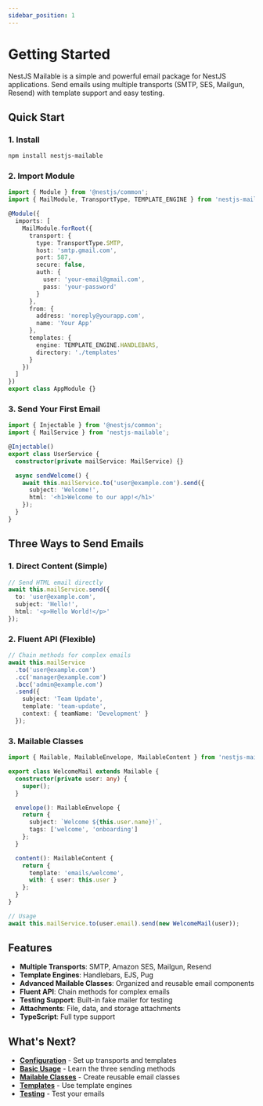 ```yaml
---
sidebar_position: 1
---
```


# Getting Started

NestJS Mailable is a simple and powerful email package for NestJS applications. Send emails using multiple transports (SMTP, SES, Mailgun, Resend) with template support and easy testing.

## Quick Start

### 1. Install

```bash
npm install nestjs-mailable
```

### 2. Import Module

```typescript
import { Module } from '@nestjs/common';
import { MailModule, TransportType, TEMPLATE_ENGINE } from 'nestjs-mailable';

@Module({
  imports: [
    MailModule.forRoot({
      transport: {
        type: TransportType.SMTP,
        host: 'smtp.gmail.com',
        port: 587,
        secure: false,
        auth: {
          user: 'your-email@gmail.com',
          pass: 'your-password'
        }
      },
      from: {
        address: 'noreply@yourapp.com',
        name: 'Your App'
      },
      templates: {
        engine: TEMPLATE_ENGINE.HANDLEBARS,
        directory: './templates'
      }
    })
  ]
})
export class AppModule {}
```

### 3. Send Your First Email

```typescript
import { Injectable } from '@nestjs/common';
import { MailService } from 'nestjs-mailable';

@Injectable()
export class UserService {
  constructor(private mailService: MailService) {}

  async sendWelcome() {
    await this.mailService.to('user@example.com').send({
      subject: 'Welcome!',
      html: '<h1>Welcome to our app!</h1>'
    });
  }
}
```

## Three Ways to Send Emails

### 1. Direct Content (Simple)

```typescript
// Send HTML email directly
await this.mailService.send({
  to: 'user@example.com',
  subject: 'Hello!',
  html: '<p>Hello World!</p>'
});
```

### 2. Fluent API (Flexible)

```typescript
// Chain methods for complex emails
await this.mailService
  .to('user@example.com')
  .cc('manager@example.com')
  .bcc('admin@example.com')
  .send({
    subject: 'Team Update',
    template: 'team-update',
    context: { teamName: 'Development' }
  });
```

### 3. Mailable Classes
```typescript
import { Mailable, MailableEnvelope, MailableContent } from 'nestjs-mailable';

export class WelcomeMail extends Mailable {
  constructor(private user: any) {
    super();
  }

  envelope(): MailableEnvelope {
    return {
      subject: `Welcome ${this.user.name}!`,
      tags: ['welcome', 'onboarding']
    };
  }

  content(): MailableContent {
    return {
      template: 'emails/welcome',
      with: { user: this.user }
    };
  }
}

// Usage
await this.mailService.to(user.email).send(new WelcomeMail(user));
```

## Features

- **Multiple Transports**: SMTP, Amazon SES, Mailgun, Resend
- **Template Engines**: Handlebars, EJS, Pug
- **Advanced Mailable Classes**: Organized and reusable email components
- **Fluent API**: Chain methods for complex emails
- **Testing Support**: Built-in fake mailer for testing
- **Attachments**: File, data, and storage attachments
- **TypeScript**: Full type support

## What's Next?

- **[Configuration](./configuration)** - Set up transports and templates
- **[Basic Usage](./basic-usage)** - Learn the three sending methods
- **[Mailable Classes](./mailables)** - Create reusable email classes
- **[Templates](./templates)** - Use template engines
- **[Testing](./testing)** - Test your emails